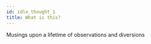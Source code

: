 ```yaml
---
id: idle_thought_1
title: What is this?
---
```


Musings upon a lifetime of observations and diversions



